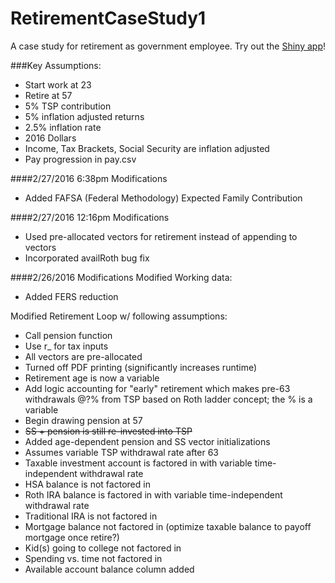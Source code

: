 # RetirementCaseStudy1
A case study for retirement as government employee. Try out the [Shiny app](https://amritpatel.shinyapps.io/RetirementCaseStudy2/)!

###Key Assumptions:
- Start work at 23
- Retire at 57
- 5% TSP contribution
- 5% inflation adjusted returns
- 2.5% inflation rate
- 2016 Dollars
- Income, Tax Brackets, Social Security are inflation adjusted
- Pay progression in pay.csv

####2/27/2016 6:38pm Modifications
- Added FAFSA (Federal Methodology) Expected Family Contribution  

####2/27/2016 12:16pm Modifications
- Used pre-allocated vectors for retirement instead of appending to vectors
- Incorporated availRoth bug fix

####2/26/2016 Modifications
Modified Working data:
- Added FERS reduction

Modified Retirement Loop w/ following assumptions:
 
- Call pension function
- Use r_ for tax inputs
- All vectors are pre-allocated
- Turned off PDF printing (significantly increases runtime)
- Retirement age is now a variable
- Add logic accounting for "early" retirement which makes pre-63 withdrawals @?% from TSP based on Roth ladder concept; the % is a variable
- Begin drawing pension at 57
- ~~SS + pension is still re-invested into TSP~~
- Added age-dependent pension and SS vector initializations
- Assumes variable TSP withdrawal rate after 63
- Taxable investment account is factored in with variable time-independent withdrawal rate
- HSA balance is not factored in
- Roth IRA balance is factored in with variable time-independent withdrawal rate
- Traditional IRA is not factored in 
- Mortgage balance not factored in (optimize taxable balance to payoff mortgage once retire?)
- Kid(s) going to college not factored in
- Spending vs. time not factored in
- Available account balance column added
